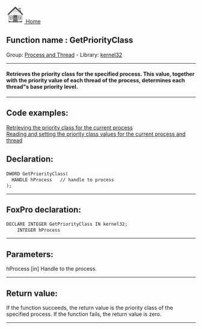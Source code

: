 [<img src="../../images/home.png"> Home ](https://github.com/VFPX/Win32API)  

## Function name : GetPriorityClass
Group: [Process and Thread](../../functions_group.md#Process_and_Thread)  -  Library: [kernel32](../../Libraries.md#kernel32)  
***  


#### Retrieves the priority class for the specified process. This value, together with the priority value of each thread of the process, determines each thread"s base priority level.
***  


## Code examples:
[Retrieving the priority class for the current process](../../samples/sample_173.md)  
[Reading and setting the priority class values for the current process and thread](../../samples/sample_218.md)  

## Declaration:
```foxpro  
DWORD GetPriorityClass(
  HANDLE hProcess   // handle to process
);  
```  
***  


## FoxPro declaration:
```foxpro  
DECLARE INTEGER GetPriorityClass IN kernel32;
	INTEGER hProcess  
```  
***  


## Parameters:
hProcess 
[in] Handle to the process.  
***  


## Return value:
If the function succeeds, the return value is the priority class of the specified process. If the function fails, the return value is zero.  
***  

